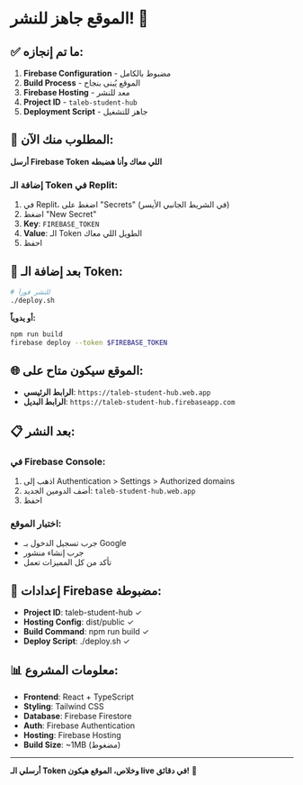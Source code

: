 # الموقع جاهز للنشر! 🚀

## ✅ ما تم إنجازه:

1. **Firebase Configuration** - مضبوط بالكامل
2. **Build Process** - الموقع يُبنى بنجاح
3. **Firebase Hosting** - معد للنشر
4. **Project ID** - `taleb-student-hub`
5. **Deployment Script** - جاهز للتشغيل

## 🔑 المطلوب منك الآن:

**أرسل Firebase Token اللي معاك وأنا هضبطه**

### إضافة الـ Token في Replit:
1. في Replit، اضغط على "Secrets" (في الشريط الجانبي الأيسر)
2. اضغط "New Secret"
3. **Key**: `FIREBASE_TOKEN`
4. **Value**: الـ Token الطويل اللي معاك
5. احفظ

## 🚀 بعد إضافة الـ Token:

```bash
# للنشر فوراً
./deploy.sh
```

**أو يدوياً:**
```bash
npm run build
firebase deploy --token $FIREBASE_TOKEN
```

## 🌐 الموقع سيكون متاح على:

- **الرابط الرئيسي**: `https://taleb-student-hub.web.app`
- **الرابط البديل**: `https://taleb-student-hub.firebaseapp.com`

## 📋 بعد النشر:

### في Firebase Console:
1. اذهب إلى Authentication > Settings > Authorized domains
2. أضف الدومين الجديد: `taleb-student-hub.web.app`
3. احفظ

### اختبار الموقع:
- جرب تسجيل الدخول بـ Google
- جرب إنشاء منشور
- تأكد من كل المميزات تعمل

## 🔧 إعدادات Firebase مضبوطة:

- **Project ID**: taleb-student-hub ✓
- **Hosting Config**: dist/public ✓
- **Build Command**: npm run build ✓
- **Deploy Script**: ./deploy.sh ✓

## 📊 معلومات المشروع:

- **Frontend**: React + TypeScript
- **Styling**: Tailwind CSS
- **Database**: Firebase Firestore
- **Auth**: Firebase Authentication
- **Hosting**: Firebase Hosting
- **Build Size**: ~1MB (مضغوط)

---

**أرسلي الـ Token وخلاص، الموقع هيكون live في دقائق!** 🎯
